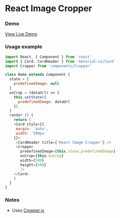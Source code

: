 # React Image Cropper

### Demo
[View Live Demo](https://react-image-cropper-mlaeyifgqa.now.sh/)

### Usage example
```javascript
import React, { Component } from 'react'
import { Card, CardHeader } from 'material-ui/Card'
import Cropper from 'components/Cropper'

class Home extends Component {
  state = {
    predefinedImage: null
  }
  onCrop = (dataUrl) => {
    this.setState({
      predefinedImage: dataUrl
    })
  }
  render () {
    return (
    <Card style={{
     margin: 'auto',
     width: '500px'
    }}>
     <CardHeader title={'React Image Cropper'} />
     <Cropper
       predefinedImage={this.state.predefinedImage}
       onCrop={this.onCrop}
       width={500}
       height={500}
       />
    </Card>
    )
  }
}
```

### Notes
- Uses [Cropper.js](https://fengyuanchen.github.io/cropperjs/)
